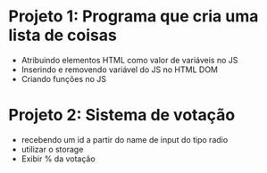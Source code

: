 # Projeto 1: Programa que cria uma lista de coisas 
  * Atribuindo elementos HTML como valor de variáveis no JS
  * Inserindo e removendo variável do JS no HTML DOM
  * Criando funções no JS

# Projeto 2: Sistema de votação
  * recebendo um id a partir do name de input do tipo radio
  * utilizar o storage  
  * Exibir % da votação
